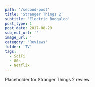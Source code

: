 ```yaml
---
path: '/second-post'
title: 'Stranger Things 2'
subtitle: 'Electric Boogaloo'
post_type: 1
post_date: 2017-08-29
subject_url: ''
image_url: ''
category: 'Reviews'
folder: 'TV'
tags:
  - SciFi
  - 80s
  - Netflix
---
```


Placeholder for Stranger Things 2 review.
